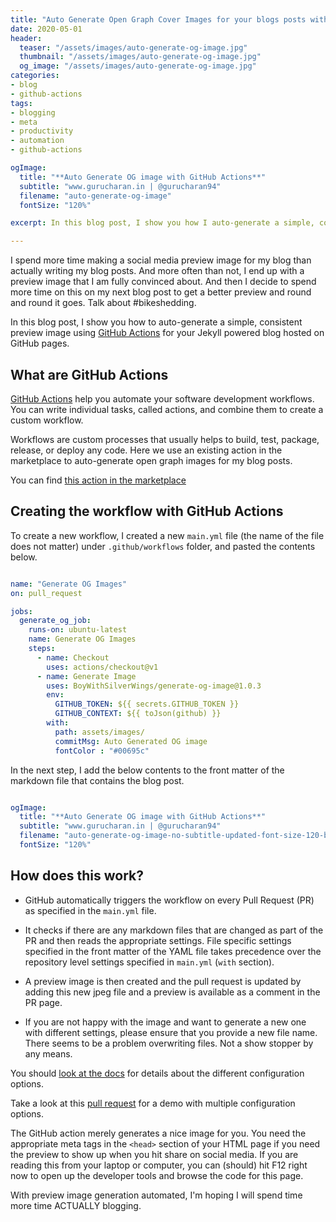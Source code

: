 ```yaml
---
title: "Auto Generate Open Graph Cover Images for your blogs posts with GitHub Actions"
date: 2020-05-01
header:
  teaser: "/assets/images/auto-generate-og-image.jpg"
  thumbnail: "/assets/images/auto-generate-og-image.jpg"
  og_image: "/assets/images/auto-generate-og-image.jpg"
categories:
- blog
- github-actions
tags:
- blogging
- meta
- productivity
- automation
- github-actions 

ogImage:
  title: "**Auto Generate OG image with GitHub Actions**"
  subtitle: "www.gurucharan.in | @gurucharan94"
  filename: "auto-generate-og-image" 
  fontSize: "120%"

excerpt: In this blog post, I show you how I auto-generate a simple, consistent preview image using GitHub Actions for my Jekyll powered blog hosted on GitHub pages.

---
```


I spend more time making a social media preview image for my blog than actually writing my blog posts. And more often than not, I end up with a preview image that I am fully convinced about. And then I decide to spend more time on this on my next blog post to get a better preview and round and round it goes. Talk about #bikeshedding.

In this blog post, I show you how to auto-generate a simple, consistent preview image using [GitHub Actions](https://github.com/features/actions) for your Jekyll powered blog hosted on GitHub pages.

## What are GitHub Actions

[GitHub Actions](https://help.github.com/en/actions/getting-started-with-github-actions/about-github-actions) help you automate your software development workflows. You can write individual tasks, called actions, and combine them to create a custom workflow.

Workflows are custom processes that usually helps to build, test, package, release, or deploy any code. Here we use an existing action in the marketplace to auto-generate open graph images for my blog posts.

You can find [this action in the marketplace](https://github.com/marketplace/actions/generate-og-image)

## Creating the workflow with GitHub Actions

To create a new workflow, I created a new `main.yml` file (the name of the file does not matter) under `.github/workflows` folder, and pasted the contents below.

```yaml

name: "Generate OG Images"
on: pull_request

jobs:
  generate_og_job:
    runs-on: ubuntu-latest
    name: Generate OG Images
    steps:
      - name: Checkout
        uses: actions/checkout@v1
      - name: Generate Image
        uses: BoyWithSilverWings/generate-og-image@1.0.3
        env:
          GITHUB_TOKEN: ${{ secrets.GITHUB_TOKEN }}
          GITHUB_CONTEXT: ${{ toJson(github) }}
        with:
          path: assets/images/
          commitMsg: Auto Generated OG image
          fontColor : "#00695c"
```

In the next step, I add the below contents to the front matter of the markdown file that contains the blog post.

```yaml

ogImage:
  title: "**Auto Generate OG image with GitHub Actions**"
  subtitle: "www.gurucharan.in | @gurucharan94"
  filename: "auto-generate-og-image-no-subtitle-updated-font-size-120-bold-text-green-font"
  fontSize: "120%"

```

## How does this work?

- GitHub automatically triggers the workflow on every Pull Request (PR) as specified in the `main.yml` file.

- It checks if there are any markdown files that are changed as part of the PR and then reads the appropriate settings. File specific settings specified in the front matter of the YAML file takes precedence over the repository level settings specified in `main.yml` (`with` section).

- A preview image is then created and the pull request is updated by adding this new jpeg file and a preview is available as a comment in the PR page.

- If you are not happy with the image and want to generate a new one with different settings, please ensure that you provide a new file name. There seems to be a problem overwriting files. Not a show stopper by any means.

You should [look at the docs](https://github.com/marketplace/actions/generate-og-image) for details about the different configuration options.

Take a look at this [pull request](https://github.com/GuruCharan94/gurucharan94.github.io/pull/11) for a demo with multiple configuration options.

The GitHub action merely generates a nice image for you. You need the appropriate meta tags in the `<head>` section of your HTML page if you need the preview to show up when you hit share on social media. If you are reading this from your laptop or computer, you can (should) hit F12 right now to open up the developer tools and browse the code for this page.

With preview image generation automated, I'm hoping I will spend time more time ACTUALLY blogging.
